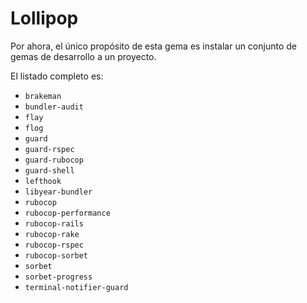 # Lollipop

Por ahora, el único propósito de esta gema es instalar un conjunto de gemas de desarrollo a un proyecto.

El listado completo es:
 * `brakeman`
 * `bundler-audit`
 * `flay`
 * `flog`
 * `guard`
 * `guard-rspec`
 * `guard-rubocop`
 * `guard-shell`
 * `lefthook`
 * `libyear-bundler`
 * `rubocop`
 * `rubocop-performance`
 * `rubocop-rails`
 * `rubocop-rake`
 * `rubocop-rspec`
 * `rubocop-sorbet`
 * `sorbet`
 * `sorbet-progress`
 * `terminal-notifier-guard`

